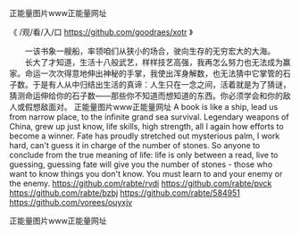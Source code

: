 
正能量图片www正能量网址




《 /观/看/入/口  https://github.com/goodraes/xotr 》




　　一该书象一艘船，率领咱们从狭小的场合，驶向生存的无穷宏大的大海。
　　长大了才知道，生活十八般武艺，样样技艺高强，我再怎么努力也无法成为赢家。命运一次次得意地伸出神秘的手掌，我使出浑身解数，也无法猜中它掌管的石子数。于是有人从中归结出生活的真谛：人生只在一念之间，活着就是为了猜谜，猜测命运伸给你的石子数——那些你不知道而想知道的东西。你必须学会和你的敌人或假想敌面对。
正能量图片www正能量网址
A book is like a ship, lead us from narrow place, to the infinite grand sea survival.
Legendary weapons of China, grew up just know, life skills, high strength, all I again how efforts to become a winner.
Fate has proudly stretched out mysterious palm, I work hard, can't guess it in charge of the number of stones.
So anyone to conclude from the true meaning of life: life is only between a read, live to guessing, guessing fate will give you the number of stones - those who want to know things you don't know.
You must learn to and your enemy or the enemy.
https://github.com/rabte/rvdi
https://github.com/rabte/pvck
https://github.com/rabte/bzbj
https://github.com/rabte/584951
https://github.com/vorees/ouyxjv





正能量图片www正能量网址

